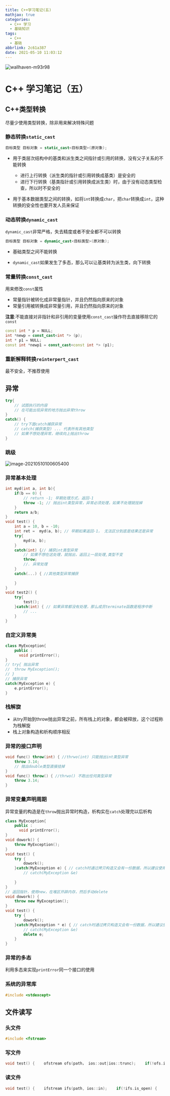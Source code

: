 ```yaml
---
title: C++学习笔记(五)
mathjax: true
categories:
  - C++ 学习
  - 基础知识
tags:
  - C++
  - 基础
abbrlink: 2c61a387
date: 2021-05-10 11:03:12
---
```


<meta name = "referrer" content = "no-referrer" />

![wallhaven-m93r98](https://cdn.jsdelivr.net/gh/Mug-9/imge-stroage@master/LearnCFive/wallhaven-m93r98.3s5ukx9os600.png)

<!-- less -->

# C++ 学习笔记（五）

## C++类型转换

尽量少使用类型转换，除非用来解决特殊问题

### 静态转换`static_cast`

```cpp
目标类型 目标对象 = static_cast<目标类型>(原对象);
```

- 用于类层次结构中的基类和派生类之间指针或引用的转换，没有父子关系的不能转换
  - 进行上行转换（派生类的指针或引用转换成基类）是安全的
  - 进行下行转换（基类指针或引用转换成派生类）时，由于没有动态类型检查，所以时不安全的

- 用于基本数据类型之间的转换，如将`int`转换成`char`，把`char`转换成`int`，这种转换的安全性也要开发人员来保证

### 动态转换`dynamic_cast`

`dynamic_cast`非常严格，失去精度或者不安全都不可以转换

```cpp
目标类型 目标对象 = dynamic_cast<目标类型>(原对象);
```

- 基础类型之间不能转换

- `dynamic_cast`如果发生了多态，那么可以让基类转为派生类，向下转换

### 常量转换`const_cast`

用来修改`const`属性

- 常量指针被转化成非常量指针，并且仍然指向原来的对象
- 常量引用被转换成非常量引用，并且仍然指向原来的对象

**注意**:不能直接对非指针和非引用的变量使用`const_cast`操作符去直接移除它的`const`

```cpp
const int * p = NULL;
int *newp = const_cast<int *> (p);
int * p1 = NULL;
const int *newp1 = const_cast<const int *> (p1);
```

### 重新解释转换`reinterpert_cast`

最不安全，不推荐使用

 ## 异常

```cpp
try{
    // 试图执行的内容
    // 在可能出现异常的地方抛出异常throw
}
catch() {
 	// try下面catch捕获异常   
    // catch(捕获类型) ... 代表所有其他类型
    // 如果不想处理异常，继续向上抛出throw
}
```



### 跳级

![image-20210510100605400](https://cdn.jsdelivr.net/gh/Mug-9/imge-stroage@master/LearnCFive/image-20210510100605400.1wh5scq2w1c0.png)

### 异常基本处理

```cpp
int myd(int a, int b){
	if(b == 0) {
        // return -1; 早期处理方式，返回-1
        throw -1; // 抛出int类型异常，异常必须处理，如果不处理就挂掉
    }
    return a/b;
}
void test() {
    int a = 10, b = -10;
    int ret =  myd(a, b); // 早期如果返回-1， 无法区分到底是结果还是异常
    try{
        myd(a, b);
    }
    catch(int) {// 捕获int类型异常
        // 如果不想在这处理，就抛出，返回上一层处理,类型不变
        throw;
    	//. 异常处理
    }
    catch(...) { //其他类型异常捕获
        
    }
}
void test2() {
    try{
        test();
    }catch(int) { // 如果异常都没有处理，那么成员terminate函数是程序中断
        // ...
    }
}
```

### 自定义异常类

```cpp
class MyException{
    public :
      void printError();
}
// try{ 抛出异常
//	throw MyException();
// }
// 捕获异常
catch(MyException e) {
    e.printError();
}
```

### 栈解旋

- 从try开始到throw抛出异常之前，所有栈上的对象，都会被释放，这个过程称为栈解旋
- 栈上对象构造和析构顺序相反

### 异常的接口声明

```cpp
void func() throw(int) { //thrwo(int) 只能抛出int类型异常
    throw 3.14;
    // 抛出double类型直接挂掉
}
void func() throw() { //thrwo() 不跑出任何类型异常
    throw 3.14;
}
```

### 异常变量声明周期

异常变量的构造是在`throw`抛出异常时构造，析构实在`catch`处理完以后析构

```cpp
class MyException{
    public :
      void printError();
}
void dowork() {
    throw MyException();
}
void test() {
    try {
        dowork();
    }catch(MyException e) { // catch时通过拷贝构造又会有一份数据，所以建议使用& 
        // catch(MyException &e)
        
    }
}
// 返回指针，使用new，在堆区开辟内存，然后手动delete
void dowork() {
    throw new MyException();
}
void test() {
    try {
        dowork();
    }catch(MyException * e) { // catch时通过拷贝构造又会有一份数据，所以建议使用& 
        // catch(MyException &e)
        delete e;
    }
}
```

### 异常的多态

利用多态来实现`printError`同一个接口的使用

### 系统的异常库

```cpp
#include <stdexcept>
```

## 文件读写

### 头文件

```cpp
#include <fstream>
```

### 写文件

```cpp
void test() {    ofstream ofs(path， ios::out|ios::trunc);    if(!ofs.is_open) {        //... 打开失败    }    ofs << "content" << endl;}
```

### 读文件

```cpp
void test() {    ifstream ifs(path, ios::in);    if(!ifs.is_open) {        //... 打开失败    }    // 第一种方式    char buf[1024];    while(ifs >> buf) { // 按行读取        cout << buf << endl;    }    // 第二种方式    while(!ifs.enf()) { // enf读到文件尾        ifs.getline(buf, sizeof(buf));        cout << buf  << endl;    }    // 第三种方式 不推荐 按单个字符读取    char c;    while((c = ifs.get()) != EOF) {        cout << c << endl;    }    }
```

